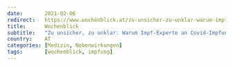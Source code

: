 ```yaml
---
date:       2021-02-06
redirect:   https://www.wochenblick.at/zu-unsicher-zu-unklar-warum-impf-experte-an-covid-impfung-zweifelt/
title:      Wochenblick
subtitle:   "Zu unsicher, zu unklar: Warum Impf-Experte an Covid-Impfung zweifelt"
country:    AT
categories: [Medizin, Nebenwirkungen]
tags:       [wochenblick, impfung]
---
```

